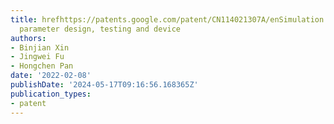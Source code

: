 ```yaml
---
title: hrefhttps://patents.google.com/patent/CN114021307A/enSimulation based controller
  parameter design, testing and device
authors:
- Binjian Xin
- Jingwei Fu
- Hongchen Pan
date: '2022-02-08'
publishDate: '2024-05-17T09:16:56.168365Z'
publication_types:
- patent
---
```

